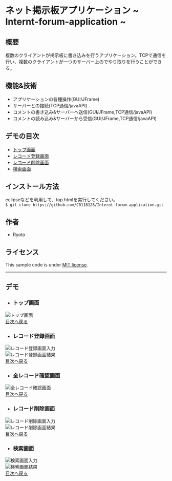 # ネット掲示板アプリケーション ~ Internt-forum-application ~

## 概要
複数のクライアントが掲示板に書き込みを行うアプリケーション。TCPで通信を行い、複数のクライアントが一つのサーバー上のでやり取りを行うことができる。

## 機能&技術
* アプリケーションの各種操作(GUI/JFrame)
* サーバーとの接続(TCP通信/javaAPI)
* コメントの書き込み&サーバーへ送信(GUI/JFrame,TCP通信/javaAPI)
* コメントの読み込み&サーバーから受信(GUI/JFrame,TCP通信/javaAPI)

## デモの目次
* [トップ画面](#トップ画面)
* [レコード登録画面](#レコード登録画面)
* [レコード削除画面](#レコード削除画面)
* [検索画面](#検索画面)

## インストール方法
eclipseなどを利用して、top.htmlを実行してください。 </br>
`$ git clone https://github.com/C0118128/Internt-forum-application.git`


## 作者
* Ryoto

## ライセンス
This sample code is under [MIT license](https://en.wikipedia.org/wiki/MIT_License).

---

## デモ
* ### トップ画面
![トップ画面](https://github.com/C0118128/Internt-forum-application/blob/doc/images/%E3%83%88%E3%83%83%E3%83%97%E7%94%BB%E9%9D%A2.png) </br>
[目次へ戻る](#デモの目次)

* ### レコード登録画面
![レコード登録画面入力](https://github.com/C0118128/Internt-forum-application/blob/doc/images/%E3%83%AC%E3%82%B3%E3%83%BC%E3%83%89%E7%99%BB%E9%8C%B2%E7%94%BB%E9%9D%A2%E5%85%A5%E5%8A%9B.png) </br>
![レコード登録画面結果](https://github.com/C0118128/Internt-forum-application/blob/doc/images/%E3%83%AC%E3%82%B3%E3%83%BC%E3%83%89%E7%99%BB%E9%8C%B2%E7%94%BB%E9%9D%A2%E7%B5%90%E6%9E%9C.png) </br>
[目次へ戻る](#デモの目次)

* ### 全レコード確認画面
![全レコード確認画面](https://github.com/C0118128/Internt-forum-application/blob/doc/images/%E5%85%A8%E3%83%AC%E3%82%B3%E3%83%BC%E3%83%89%E7%A2%BA%E8%AA%8D%E7%94%BB%E9%9D%A2.png) </br>
[目次へ戻る](#デモの目次)

* ### レコード削除画面
![レコード削除画面入力](https://github.com/C0118128/Internt-forum-application/blob/doc/images/%E3%83%AC%E3%82%B3%E3%83%BC%E3%83%89%E5%89%8A%E9%99%A4%E7%94%BB%E9%9D%A2%E5%85%A5%E5%8A%9B.png) </br>
![レコード削除画面結果](https://github.com/C0118128/Internt-forum-application/blob/doc/images/%E3%83%AC%E3%82%B3%E3%83%BC%E3%83%89%E5%89%8A%E9%99%A4%E7%94%BB%E9%9D%A2%E7%B5%90%E6%9E%9C.png) </br>
[目次へ戻る](#デモの目次)

* ### 検索画面
![検索画面入力](https://github.com/C0118128/Internt-forum-application/blob/doc/images/%E6%A4%9C%E7%B4%A2%E7%94%BB%E9%9D%A2%E5%85%A5%E5%8A%9B.png) </br>
![検索画面結果](https://github.com/C0118128/Internt-forum-application/blob/doc/images/%E6%A4%9C%E7%B4%A2%E7%94%BB%E9%9D%A2%E7%B5%90%E6%9E%9C.png) </br>
[目次へ戻る](#デモの目次)
